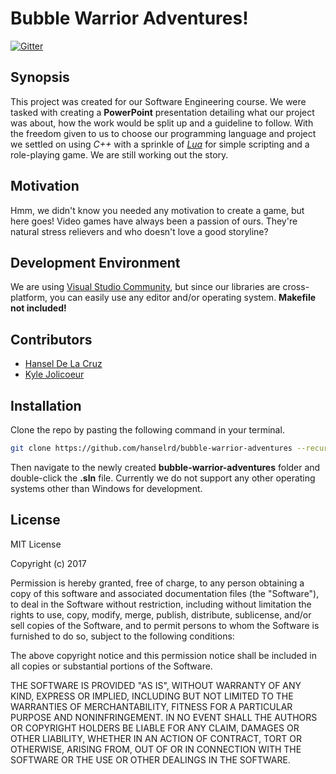# Bubble Warrior Adventures!

[![Gitter](https://badges.gitter.im/bubble-warrior-adventures/Lobby.svg)](https://gitter.im/bubble-warrior-adventures/Lobby?utm_source=badge&utm_medium=badge&utm_campaign=pr-badge&utm_content=badge)

## Synopsis
This project was created for our Software Engineering course. We were tasked with
creating a **PowerPoint** presentation detailing what our project was about,
how the work would be split up and a guideline to follow. With the freedom given
to us to choose our programming language and project we settled on using *C++* with a
sprinkle of *[Lua](https://www.lua.org/manual/5.3)* for simple scripting and a role-playing game. We are still working out
the story.

## Motivation
Hmm, we didn't know you needed any motivation to create a game, but here goes!
Video games have always been a passion of ours. They're natural stress relievers
and who doesn't love a good storyline?

## Development Environment
We are using [Visual Studio Community](https://www.visualstudio.com/downloads), but since our libraries are
cross-platform, you can easily use any editor and/or operating system. **Makefile not included!**

## Contributors
* [Hansel De La Cruz](https://github.com/hanselrd)
* [Kyle Jolicoeur](https://github.com/kjolicoeur)

## Installation
Clone the repo by pasting the following command in your terminal.
```bash
git clone https://github.com/hanselrd/bubble-warrior-adventures --recursive
```
Then navigate to the newly created **bubble-warrior-adventures** folder and double-click
the **.sln** file. Currently we do not support any other operating systems other
than Windows for development.

## License
MIT License

Copyright (c) 2017

Permission is hereby granted, free of charge, to any person obtaining a copy
of this software and associated documentation files (the "Software"), to deal
in the Software without restriction, including without limitation the rights
to use, copy, modify, merge, publish, distribute, sublicense, and/or sell
copies of the Software, and to permit persons to whom the Software is
furnished to do so, subject to the following conditions:

The above copyright notice and this permission notice shall be included in all
copies or substantial portions of the Software.

THE SOFTWARE IS PROVIDED "AS IS", WITHOUT WARRANTY OF ANY KIND, EXPRESS OR
IMPLIED, INCLUDING BUT NOT LIMITED TO THE WARRANTIES OF MERCHANTABILITY,
FITNESS FOR A PARTICULAR PURPOSE AND NONINFRINGEMENT. IN NO EVENT SHALL THE
AUTHORS OR COPYRIGHT HOLDERS BE LIABLE FOR ANY CLAIM, DAMAGES OR OTHER
LIABILITY, WHETHER IN AN ACTION OF CONTRACT, TORT OR OTHERWISE, ARISING FROM,
OUT OF OR IN CONNECTION WITH THE SOFTWARE OR THE USE OR OTHER DEALINGS IN THE
SOFTWARE.
